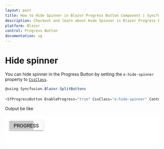 ```yaml
---
layout: post
title: How to Hide Spinner in Blazor Progress Button Component | Syncfusion
description: Checkout and learn about Hide Spinner in Blazor Progress Button component of Syncfusion, and more details.
platform: Blazor
control: Progress Button
documentation: ug
---
```


# Hide spinner

You can hide spinner in the Progress Button by setting the `e-hide-spinner` property to [`CssClass`](https://help.syncfusion.com/cr/blazor/Syncfusion.Blazor.SplitButtons.SfProgressButton.html#Syncfusion_Blazor_SplitButtons_SfProgressButton_CssClass).

```csharp
@using Syncfusion.Blazor.SplitButtons

<SfProgressButton EnableProgress="true" CssClass="e-hide-spinner" Content="Progress"></SfProgressButton>

```

Output be like

![Progress Button Sample](./../images/pb-hide.png)